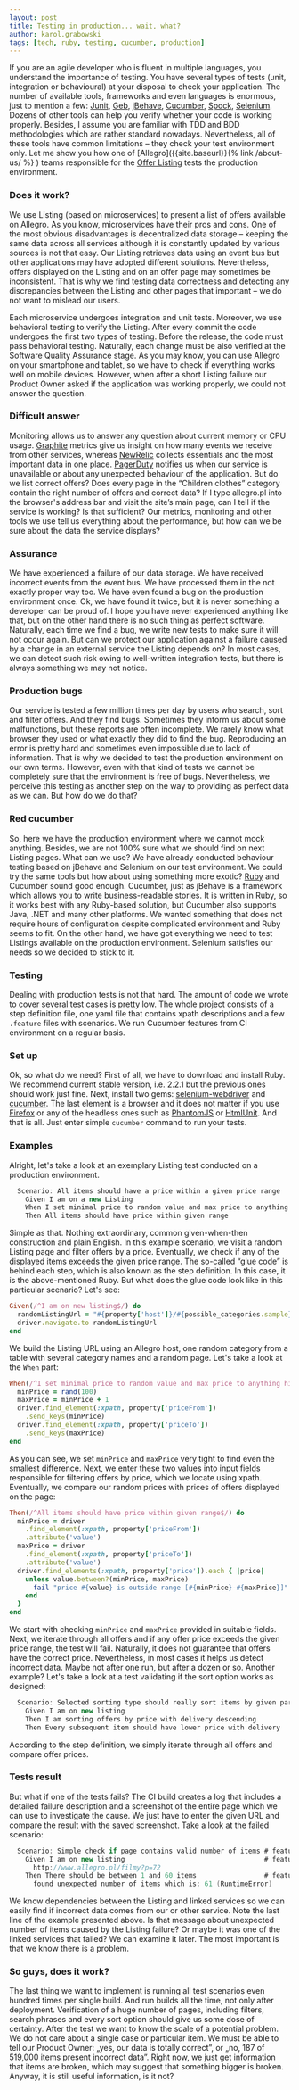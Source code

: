 ```yaml
---
layout: post
title: Testing in production... wait, what?
author: karol.grabowski
tags: [tech, ruby, testing, cucumber, production]
---
```


If you are an agile developer who is fluent in multiple languages, you understand the importance of testing. You have
several types of tests (unit, integration or behavioural) at your disposal to check your application. The number of
available tools, frameworks and even languages is enormous, just to mention a few:
[Junit](http://junit.org/),
[Geb](http://www.gebish.org/),
[jBehave](http://jbehave.org/),
[Cucumber](https://cukes.info/),
[Spock](http://spockframework.org/),
[Selenium](http://www.seleniumhq.org/).
Dozens of other tools can help you verify whether your code is working properly. Besides, I assume you are familiar with
TDD and BDD methodologies which are rather standard nowadays. Nevertheless, all of these tools have common
limitations – they check your test environment only. Let me show you how one of [Allegro]({{site.baseurl}}{% link /about-us/ %} ) teams responsible for the
[Offer Listing](http://allegro.pl/dodatki-do-plyt-cd-dvd-etui-albumy-4735) tests the production environment.

### Does it work?
We use Listing (based on microservices) to present a list of offers available on Allegro. As you know, microservices
have their pros and cons. One of the most obvious disadvantages is decentralized data storage – keeping the same data
across all services although it is constantly updated by various sources is not that easy. Our Listing retrieves data
using an event bus but other applications may have adopted different solutions. Nevertheless, offers displayed on the
Listing and on an offer page may sometimes be inconsistent. That is why we find testing data correctness and detecting
any discrepancies between the Listing and other pages that important – we do not want to mislead our users.

Each microservice undergoes integration and unit tests. Moreover, we use behavioral testing to verify the Listing.
After every commit the code undergoes the first two types of testing. Before the release, the code must pass
behavioral testing. Naturally, each change must be also verified at the Software Quality Assurance stage. As you may
know, you can use Allegro on your smartphone and tablet, so we have to check if everything works well on mobile devices.
However, when after a short Listing failure our Product Owner asked if the application was working properly, we could
not answer the question.

### Difficult answer
Monitoring allows us to answer any question about current memory or CPU usage. [Graphite](https://github.com/graphite-project/graphite-web) metrics give us insight on how
many events we receive from other services, whereas [NewRelic](http://newrelic.com/) collects essentials and the most important data in one
place. [PagerDuty](http://www.pagerduty.com/) notifies us when our service is unavailable or about any unexpected behaviour of the application. But
do we list correct offers? Does every page in the “Children clothes” category contain the right number of offers and
correct data? If I type allegro.pl into the browser's address bar and visit the site’s main page, can I tell if the
service is working? Is that sufficient? Our metrics, monitoring and other tools we use tell us everything about
the performance, but how can we be sure about the data the service displays?

### Assurance
We have experienced a failure of our data storage. We have received incorrect events from the event bus. We have
processed them in the not exactly proper way too. We have even found a bug on the production environment once. Ok, we
have found it twice, but it is never something a developer can be proud of. I hope you have never experienced anything
like that, but on the other hand there is no such thing as perfect software. Naturally, each time we find a bug, we
write new tests to make sure it will not occur again. But can we protect our application against a failure caused by
a change in an external service the Listing depends on? In most cases, we can detect such risk owing to well-written
integration tests, but there is always something we may not notice.

### Production bugs
Our service is tested a few million times per day by users who search, sort and filter offers. And they find bugs.
Sometimes they inform us about some malfunctions, but these reports are often incomplete. We rarely know what browser
they used or what exactly they did to find the bug. Reproducing an error is pretty hard and sometimes even impossible
due to lack of information. That is why we decided to test the production environment on our own terms. However, even
with that kind of tests we cannot be completely sure that the environment is free of bugs. Nevertheless, we perceive
this testing as another step on the way to providing as perfect data as we can. But how do we do that?

### Red cucumber
So, here we have the production environment where we cannot mock anything. Besides, we are not 100% sure what we should
find on next Listing pages. What can we use? We have already conducted behaviour testing based on jBehave and Selenium
on our test environment. We could try the same tools but how about using something more exotic? [Ruby](https://www.ruby-lang.org/en/) and Cucumber sound
good enough. Cucumber, just as jBehave is a framework which allows you to write business-readable stories. It is
written in Ruby, so it works best with any Ruby-based solution, but Cucumber also supports  Java, .NET and many other
platforms. We wanted something that does not require hours of configuration despite complicated environment and Ruby
seems to fit. On the other hand, we have got everything we need to test Listings available on the production
environment. Selenium satisfies our needs so we decided to stick to it.

### Testing
Dealing with production tests is not that hard. The amount of code we wrote to cover several test cases is pretty low.
The whole project consists of a step definition file, one yaml file that contains xpath descriptions and a few
`.feature` files with scenarios. We run Cucumber features from CI environment on a regular basis.

### Set up
Ok, so what do we need? First of all, we have to download and install Ruby. We recommend current stable version,
i.e. 2.2.1 but the previous ones should work just fine. Next, install two gems: [selenium-webdriver](https://rubygems.org/gems/selenium-webdriver) and [cucumber](https://rubygems.org/gems/cucumber).
The last element is a browser and it does not matter if you use [Firefox](https://www.mozilla.org/en-US/firefox/new/) or any of the headless ones such as [PhantomJS](http://phantomjs.org/)
or [HtmlUnit](http://htmlunit.sourceforge.net/). And that is all. Just enter simple `cucumber` command to run your tests.

### Examples
Alright, let's take a look at an exemplary Listing test conducted on a production environment.

```groovy
  Scenario: All items should have a price within a given price range
    Given I am on a new Listing
    When I set minimal price to random value and max price to anything higher
    Then All items should have price within given range
```

Simple as that. Nothing extraordinary, common given-when-then construction and plain English. In this example scenario,
we visit a random Listing page and filter offers by a price. Eventually, we check if any of the displayed items
exceeds the given price range. The so-called “glue code” is behind each step, which is also known as the step definition.
In this case, it is the above-mentioned Ruby. But what does the glue code look like in this particular scenario?
Let's see:

```ruby
Given(/^I am on new listing$/) do
  randomListingUrl = "#{property['host']}/#{possible_categories.sample}?p=#{rand(100)}"
  driver.navigate.to randomListingUrl
end
```

We build the Listing URL using an Allegro host, one random category from a table with several category names and
a random page. Let's take a look at the `When` part:

```ruby
When(/^I set minimal price to random value and max price to anything higher$/) do
  minPrice = rand(100)
  maxPrice = minPrice + 1
  driver.find_element(:xpath, property['priceFrom'])
    .send_keys(minPrice)
  driver.find_element(:xpath, property['priceTo'])
    .send_keys(maxPrice)
end
```

As you can see, we set `minPrice` and `maxPrice` very tight to find even the smallest difference. Next, we enter these two
values into input fields responsible for filtering offers by price, which we locate using xpath. Eventually, we compare
our random prices with prices of offers displayed on the page:

```ruby
Then(/^All items should have price within given range$/) do
  minPrice = driver
    .find_element(:xpath, property['priceFrom'])
    .attribute('value')
  maxPrice = driver
    .find_element(:xpath, property['priceTo'])
    .attribute('value')
  driver.find_elements(:xpath, property['price']).each { |price|
    unless value.between?(minPrice, maxPrice)
      fail "price #{value} is outside range [#{minPrice}-#{maxPrice}]"
    end
  }
end
```

We start with checking `minPrice` and `maxPrice` provided in suitable fields. Next, we iterate through all offers and if any
offer price exceeds the given price range, the test will fail. Naturally, it does not guarantee that offers have the
correct price. Nevertheless, in most cases it helps us detect incorrect data. Maybe not after one run, but after a
dozen or so. Another example? Let's take a look at a test validating if the sort option works as designed:

```groovy
  Scenario: Selected sorting type should really sort items by given parameter
    Given I am on new listing
    Then I am sorting offers by price with delivery descending
    Then Every subsequent item should have lower price with delivery
```

According to the step definition, we simply iterate through all offers and compare offer prices.

### Tests result
But what if one of the tests fails? The CI build creates a log that includes a detailed failure description and a
screenshot of the entire page which we can use to investigate the cause. We just have to enter the given URL and compare
the result with the saved screenshot. Take a look at the failed scenario:

```groovy
  Scenario: Simple check if page contains valid number of items # features/items.feature:3
    Given I am on new listing                                   # features/step_definitions/steps.rb:30
      http://www.allegro.pl/filmy?p=72
    Then There should be between 1 and 60 items                 # features/step_definitions/steps.rb:44
      found unexpected number of items which is: 61 (RuntimeError)
```

We know dependencies between the Listing and linked services so we can easily find if incorrect data comes from our or
other service. Note the last line of the example presented above. Is that message about unexpected number of items
caused by the Listing failure? Or maybe it was one of the linked services that failed? We can examine it later. The most
important is that we know there is a problem.

### So guys, does it work?
The last thing we want to implement is running all test scenarios even hundred times per single build. And run builds
all the time, not only after deployment. Verification of a huge number of pages, including filters, search phrases and
every sort option should give us some dose of certainty. After the test we want to know the scale of a potential
problem. We do not care about a single case or particular item. We must be able to tell our Product Owner: „yes, our
data is totally correct”, or „no, 187 of 519,000 items present incorrect data”. Right now, we just get information that
items are broken, which may suggest that something bigger is broken. Anyway, it is still useful information, is it not?
